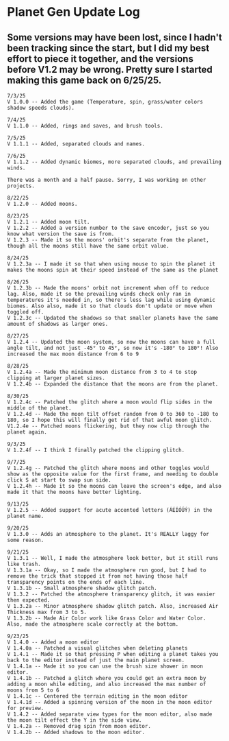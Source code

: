 # Planet Gen Update Log
## Some versions may have been lost, since I hadn't been tracking since the start, but I did my best effort to piece it together, and the versions before V1.2 may be wrong. Pretty sure I started making this game back on 6/25/25.
~~~~~~~~~~~~
7/3/25
V 1.0.0 -- Added the game (Temperature, spin, grass/water colors shadow speeds clouds).
~~~~~~~~~~~~
~~~~~~~~~~~~
7/4/25
V 1.1.0 -- Added, rings and saves, and brush tools.
~~~~~~~~~~~~
~~~~~~~~~~~~
7/5/25
V 1.1.1 -- Added, separated clouds and names.
~~~~~~~~~~~~
~~~~~~~~~~~~
7/6/25
V 1.1.2 -- Added dynamic biomes, more separated clouds, and prevailing winds.
~~~~~~~~~~~~
~~~~~~~~~~~~
There was a month and a half pause. Sorry, I was working on other projects.
~~~~~~~~~~~~
~~~~~~~~~~~~
8/22/25 
V 1.2.0 -- Added moons.
~~~~~~~~~~~~
~~~~~~~~~~~~
8/23/25
V 1.2.1 -- Added moon tilt.
V 1.2.2 -- Added a version number to the save encoder, just so you know what version the save is from.
V 1.2.3 -- Made it so the moons' orbit's separate from the planet, though all the moons still have the same orbit value.
~~~~~~~~~~~~
~~~~~~~~~~~~
8/24/25
V 1.2.3a -- I made it so that when using mouse to spin the planet it makes the moons spin at their speed instead of the same as the planet
~~~~~~~~~~~~
~~~~~~~~~~~~
8/26/25
V 1.2.3b -- Made the moons' orbit not increment when off to reduce lag. Also, made it so the prevailing winds check only ran in temperatures it's needed in, so there's less lag while using dynamic biomes. Also also, made it so that clouds don't update or move when toggled off.
V 1.2.3c -- Updated the shadows so that smaller planets have the same amount of shadows as larger ones.
~~~~~~~~~~~~
~~~~~~~~~~~~
8/27/25
V 1.2.4 -- Updated the moon system, so now the moons can have a full angle tilt, and not just -45° to 45°, so now it's -180° to 180°! Also increased the max moon distance from 6 to 9
~~~~~~~~~~~~
~~~~~~~~~~~~
8/28/25
V 1.2.4a -- Made the minimum moon distance from 3 to 4 to stop clipping at larger planet sizes.
V 1.2.4b -- Expanded the distance that the moons are from the planet.
~~~~~~~~~~~~
~~~~~~~~~~~~
8/30/25
V 1.2.4c -- Patched the glitch where a moon would flip sides in the middle of the planet.
V 1.2.4d -- Made the moon tilt offset random from 0 to 360 to -180 to 180, so I hope this will finally get rid of that awful moon glitch.
V1.2.4e -- Patched moons flickering, but they now clip through the planet again.
~~~~~~~~~~~~
~~~~~~~~~~~~
9/3/25
V 1.2.4f -- I think I finally patched the clipping glitch.
~~~~~~~~~~~~
~~~~~~~~~~~~
9/7/25
V 1.2.4g -- Patched the glitch where moons and other toggles would show as the opposite value for the first frame, and needing to double click S at start to swap sun side.
V 1.2.4h -- Made it so the moons can leave the screen's edge, and also made it that the moons have better lighting.
~~~~~~~~~~~~
~~~~~~~~~~~~
9/13/25
V 1.2.5 -- Added support for acute accented letters (ÁÉÍÓÚÝ) in the planet name.
~~~~~~~~~~~~
~~~~~~~~~~~~
9/20/25
V 1.3.0 -- Adds an atmosphere to the planet. It's REALLY laggy for some reason.
~~~~~~~~~~~~
~~~~~~~~~~~~
9/21/25
V 1.3.1 -- Well, I made the atmosphere look better, but it still runs like trash.
V 1.3.1a -- Okay, so I made the atmosphere run good, but I had to remove the trick that stopped it from not having those half transparency points on the ends of each line.
V 1.3.1b -- Small atmosphere shadow glitch patch.
V 1.3.2 -- Patched the atmosphere transparency glitch, it was easier then expected.
V 1.3.2a -- Minor atmosphere shadow glitch patch. Also, increased Air Thickness max from 3 to 5.
V 1.3.2b -- Made Air Color work like Grass Color and Water Color. Also, made the atmosphere scale correctly at the bottom.
~~~~~~~~~~~~
~~~~~~~~~~~~
9/23/25
V 1.4.0 -- Added a moon editor
V 1.4.0a -- Patched a visual glitches when deleting planets
V 1.4.1 -- Made it so that pressing P when editing a planet takes you back to the editor instead of just the main planet screen.
V 1.4.1a -- Made it so you can use the brush size shower in moon editor.
V 1.4.1b -- Patched a glitch where you could get an extra moon by adding a moon while editing, and also increased the max number of moons from 5 to 6 
V 1.4.1c -- Centered the terrain editing in the moon editor
V 1.4.1d -- Added a spinning version of the moon in the moon editor for preview.
V 1.4.2 -- Added separate view types for the moon editor, also made the moon tilt effect the Y in the side view.
V 1.4.2a -- Removed drag spin from moon editor.
V 1.4.2b -- Added shadows to the moon editor.
~~~~~~~~~~~~
